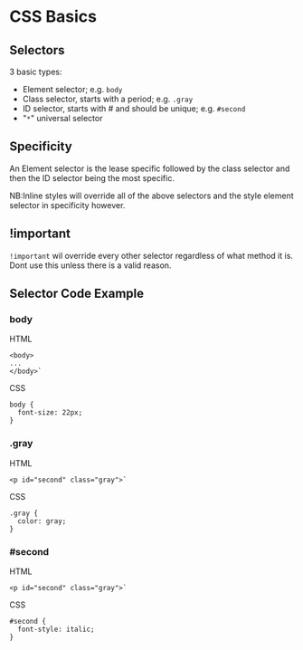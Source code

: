 # CSS Basics

## Selectors
3 basic types:
- Element selector; e.g. `body`
- Class selector, starts with a period; e.g. `.gray`
- ID selector, starts with # and should be unique; e.g. `#second`
- "`*`" universal selector

## Specificity
An Element selector is the lease specific followed by the class selector and then the ID selector being the most specific. 

NB:Inline styles will override all of the above selectors and the style element selector in specificity however.

## !important
`!important` wil override every other selector regardless of what method it is. Dont use this unless there is a valid reason.

## Selector Code Example
### body
HTML
```
<body>
...
</body>`
```
CSS
```
body {
  font-size: 22px;
}
```

### .gray
HTML
```
<p id="second" class="gray">`
```
CSS
```
.gray {
  color: gray;
}
```
### #second
HTML
```
<p id="second" class="gray">`
```
CSS
```
#second {
  font-style: italic;
}
```
